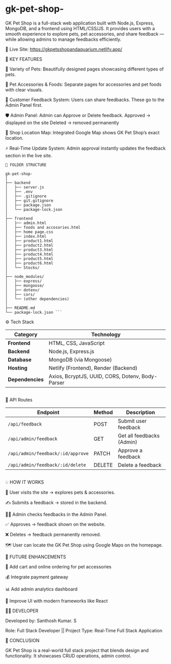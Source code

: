 # gk-pet-shop-
GK Pet Shop is a full-stack web application built with Node.js, Express, MongoDB, and a frontend using HTML/CSS/JS. It provides users with a smooth experience to explore pets, pet accessories, and share feedback — while allowing admins to manage feedbacks efficiently.


🔗 Live Site: https://gkpetsshopandaquarium.netlify.app/


🌟 KEY FEATURES

🐶 Variety of Pets:
Beautifully designed pages showcasing different types of pets.

🧸 Pet Accessories & Foods:
Separate pages for accessories and pet foods with clear visuals.

💬 Customer Feedback System:
Users can share feedbacks. These go to the Admin Panel first.

🛡️ Admin Panel:
Admin can Approve or Delete feedback.
Approved → displayed on the site
Deleted → removed permanently

📍 Shop Location Map:
Integrated Google Map shows GK Pet Shop’s exact location.

⚡ Real-Time Update System:
Admin approval instantly updates the feedback section in the live site.


```
🧩 FOLDER STRUCTURE

gk-pet-shop-
│
├── backend
│   ├── server.js
│   ├── .env
│   ├── .gitignore
│   ├── git.gitignore
│   ├── package.json
│   └── package-lock.json
│
├── frontend
│   ├── admin.html
│   ├── foods and accosories.html
│   ├── home page.css
│   ├── index.html
│   ├── product1.html
│   ├── product2.html
│   ├── product3.html
│   ├── product4.html
│   ├── product5.html
│   ├── product6.html
│   └── Stocks/
│
├── node_modules/
│   ├── express/
│   ├── mongoose/
│   ├── dotenv/
│   ├── cors/
│   └── (other dependencies)
│
├── README.md
└── package-lock.json ``` 

```
⚙️ Tech Stack

| Category         | Technology                                       |
| ---------------- | ------------------------------------------------ |
| **Frontend**     | HTML, CSS, JavaScript                            |
| **Backend**      | Node.js, Express.js                              |
| **Database**     | MongoDB (via Mongoose)                           |
| **Hosting**      | Netlify (Frontend), Render (Backend)             |
| **Dependencies** | Axios, BcryptJS, UUID, CORS, Dotenv, Body-Parser |
```

```
📡 API Routes

| Endpoint                          | Method | Description               |
| --------------------------------- | ------ | ------------------------- |
| `/api/feedback`                   | POST   | Submit user feedback      |
| `/api/admin/feedback`             | GET    | Get all feedbacks (Admin) |
| `/api/admin/feedback/:id/approve` | PATCH  | Approve a feedback        |
| `/api/admin/feedback/:id/delete`  | DELETE | Delete a feedback         |
```

```
💡 HOW IT WORKS

🧍 User visits the site → explores pets & accessories.

✍️ Submits a feedback → stored in the backend.

👨‍💼 Admin checks feedbacks in the Admin Panel.

✅ Approves → feedback shown on the website.

❌ Deletes → feedback permanently removed.

🗺️ User can locate the GK Pet Shop using Google Maps on the homepage.



🔮 FUTURE ENHANCEMENTS

🛒 Add cart and online ordering for pet accessories

💰 Integrate payment gateway

📊 Add admin analytics dashboard

🧠 Improve UI with modern frameworks like React



👨‍💻 DEVELOPER

Developed by: Santhosh Kumar. S

Role: Full Stack Developer || Project Type: Real-Time Full Stack Application


🏁 CONCLUSION

GK Pet Shop is a real-world full stack project that blends design and functionality.
It showcases CRUD operations, admin control.
